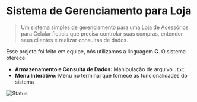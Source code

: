 # Sistema de Gerenciamento para Loja
> Um sistema simples de gerenciamento para uma Loja de Acessórios para Celular fictícia que precisa controlar suas compras, entender seus clientes e realizar consultas de dados.
>
Esse projeto foi feito em equipe, nós utilizamos a linguagem **C**. O sistema oferece:
* **Armazenamento e Consulta de Dados:** Manipulação de arquivo `.txt`
* **Menu Interativo:** Menu no terminal que fornece as funcionalidades do sistema

![Status](https://img.shields.io/badge/Status-Concluído-brightgreen)
